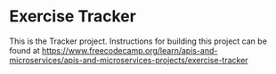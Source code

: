 # Exercise Tracker

This is the Tracker project. Instructions for building this project can be found at https://www.freecodecamp.org/learn/apis-and-microservices/apis-and-microservices-projects/exercise-tracker
